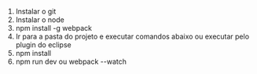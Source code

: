 01) Instalar o git
02) Instalar o node
03) npm install -g webpack 
04) Ir para a pasta do projeto e executar comandos abaixo ou executar pelo plugin do eclipse
05) npm install
06) npm run dev ou webpack --watch